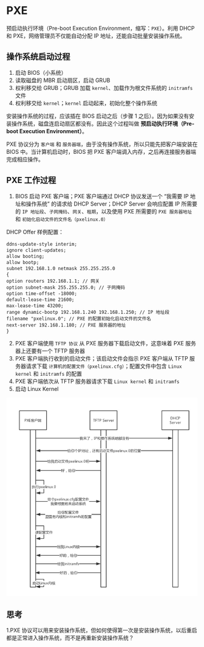 # PXE

预启动执行环境（Pre-boot Execution Environment，缩写：`PXE`）。利用 DHCP 和 PXE，网络管理员不仅能自动分配 IP 地址，还能自动批量安装操作系统。

## 操作系统启动过程

1. 启动 BIOS（小系统）
2. 读取磁盘的 MBR 启动扇区，启动 GRUB
3. 权利移交给 GRUB；GRUB 加载 `kernel`、加载作为根文件系统的 `initramfs` 文件
4. 权利移交给 `kernel`；`kernel` 启动起来，初始化整个操作系统

安装操作系统的过程，应该插在 BIOS 启动之后（步骤 1 之后）。因为如果没有安装操作系统，磁盘连启动扇区都没有。因此这个过程叫做 **预启动执行环境（Pre-boot Execution Environment）**。

PXE 协议分为 `客户端` 和 `服务器端`，由于没有操作系统，所以只能先把客户端安装在 BIOS 中。当计算机启动时，BIOS 把 PXE 客户端调入内存，之后再连接服务器端完成相应操作。

## PXE 工作过程

1. BIOS 启动 PXE 客户端；PXE 客户端通过 DHCP 协议发送一个 “我需要 IP 地址和操作系统” 的请求给 DHCP Server；DHCP Server 会响应配置 IP 所需要的 `IP 地址段`、`子网掩码`、`网关`、`租期`，以及使用 PXE 所需要的 `PXE 服务器地址` 和 `初始化启动文件的文件名（pxelinux.0）`

DHCP Offer 样例配置：

```plain
ddns-update-style interim;
ignore client-updates;
allow booting;
allow bootp;
subnet 192.168.1.0 netmask 255.255.255.0
{
option routers 192.168.1.1; // 网关
option subnet-mask 255.255.255.0; // 子网掩码
option time-offset -18000;
default-lease-time 21600;
max-lease-time 43200;
range dynamic-bootp 192.168.1.240 192.168.1.250; // IP 地址段
filename "pxelinux.0"; // PXE 的配置初始化启动文件的文件名
next-server 192.168.1.180; // PXE 服务器的地址
}
```

2. PXE 客户端使用 `TFTP 协议` 从 PXE 服务器下载启动文件，这意味着 PXE 服务器上还要有一个 TFTP 服务器
3. PXE 客户端执行收到的启动文件；该启动文件会指示 PXE 客户端从 TFTP 服务器请求下载 `计算机的配置文件（pxelinux.cfg）`；配置文件中包含 `Linux kernel` 和 `initramfs` 的配置
4. PXE 客户端依次从 TFTP 服务器请求下载 `Linux kernel` 和 `initramfs`
5. 启动 Linux Kernel

![PXE 工作过程](.images/pxe-workflow.png)

## 思考

1.PXE 协议可以用来安装操作系统，但如何使得第一次是安装操作系统，以后重启都是正常进入操作系统，而不是再重新安装操作系统？